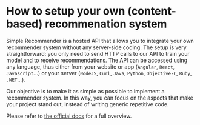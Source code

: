 # How to setup your own (content-based) recommenation system

Simple Recommender is a hosted API that allows you to integrate your own recommender system without any server-side coding. The setup is very straightforward: you only need to send HTTP calls to our API to train your model and to receive recommendations. The API can be accessed using any language, thus either from your website or app (`Angular`, `React`, `Javascript`...) or your server (`NodeJS`, `Curl`, `Java`, `Python`, `Objective-C`, `Ruby`, `.NET`...).

Our objective is to make it as simple as possible to implement a recommender system. In this way, you can focus on the aspects that make your project stand out, instead of writing generic repetitive code.

Please refer to [the official docs](https://www.abracadabra-recommender.com/docs/) for a full overview.
